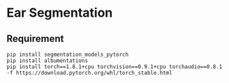 # Ear Segmentation


## Requirement

```
pip install segmentation_models_pytorch
pip install albumentations
pip install torch==1.8.1+cpu torchvision==0.9.1+cpu torchaudio==0.8.1 -f https://download.pytorch.org/whl/torch_stable.html
```
